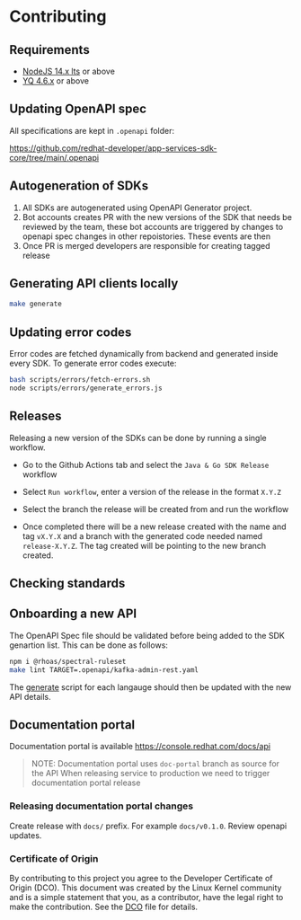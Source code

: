 # Contributing

## Requirements
- [NodeJS 14.x lts](https://nodejs.org/en/about/releases/) or above
- [YQ 4.6.x](https://github.com/mikefarah/yq#install) or above

## Updating OpenAPI spec

All specifications are kept in `.openapi` folder:

https://github.com/redhat-developer/app-services-sdk-core/tree/main/.openapi

## Autogeneration of SDKs

1. All SDKs are autogenerated using OpenAPI Generator project.
2. Bot accounts creates PR with the new versions of the SDK that needs be reviewed by the team, these bot accounts are triggered by changes to openapi spec changes in other repoistories. These events are then  
3. Once PR is merged developers are responsible for creating tagged release

## Generating API clients locally

```bash
make generate
```

## Updating error codes

Error codes are fetched dynamically from backend and generated inside every SDK.
To generate error codes execute:

```bash
bash scripts/errors/fetch-errors.sh
node scripts/errors/generate_errors.js
```

## Releases
Releasing a new version of the SDKs can be done by running a single workflow. 

- Go to the Github Actions tab and select the `Java & Go SDK Release` workflow

- Select `Run workflow`, enter a version of the release in the format `X.Y.Z`

- Select the branch the release will be created from and run the workflow

- Once completed there will be a new release created with the name and tag `vX.Y.X` and a branch with the generated code needed named `release-X.Y.Z`. The tag created will be pointing to the new branch created.

## Checking standards

## Onboarding a new API
The OpenAPI Spec file should be validated before being added to the SDK genartion list.
This can be done as follows:

```bash
npm i @rhoas/spectral-ruleset
make lint TARGET=.openapi/kafka-admin-rest.yaml
```

The [generate](./scripts) script for each langauge should then be updated with the new API details.

## Documentation portal

Documentation portal is available https://console.redhat.com/docs/api

> NOTE: Documentation portal uses `doc-portal` branch as source for the API
When releasing service to production we need to trigger documentation portal release

### Releasing documentation portal changes

Create release with `docs/` prefix. For example `docs/v0.1.0`.
Review openapi updates.

### Certificate of Origin

By contributing to this project you agree to the Developer Certificate of
Origin (DCO). This document was created by the Linux Kernel community and is a
simple statement that you, as a contributor, have the legal right to make the
contribution. See the [DCO](DCO) file for details.
